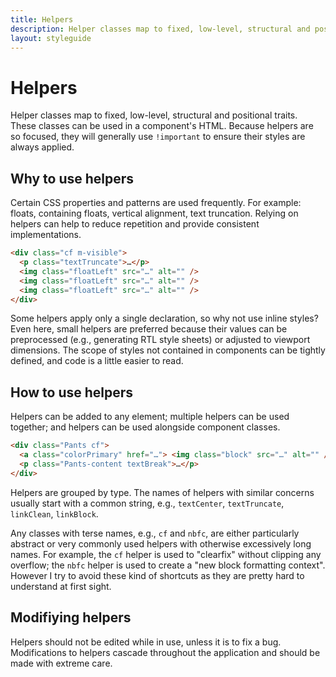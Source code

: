 ```yaml
---
title: Helpers
description: Helper classes map to fixed, low-level, structural and positional traits.
layout: styleguide
---
```


# Helpers

Helper classes map to fixed, low-level, structural and positional traits. These classes can be used in a component's HTML. Because helpers are so focused, they will generally use `!important` to ensure their styles are always applied.

## Why to use helpers

Certain CSS properties and patterns are used frequently. For example: floats, containing floats, vertical alignment, text truncation. Relying on helpers can help to reduce repetition and provide consistent implementations.

```html
<div class="cf m-visible">
  <p class="textTruncate">…</p>
  <img class="floatLeft" src="…" alt="" />
  <img class="floatLeft" src="…" alt="" />
  <img class="floatLeft" src="…" alt="" />
</div>
```

Some helpers apply only a single declaration, so why not use inline styles? Even here, small helpers are preferred because their values can be preprocessed (e.g., generating RTL style sheets) or adjusted to viewport dimensions. The scope of styles not contained in components can be tightly defined, and code is a little easier to read.

## How to use helpers

Helpers can be added to any element; multiple helpers can be used together;
and helpers can be used alongside component classes.

```html
<div class="Pants cf">
  <a class="colorPrimary" href="…"> <img class="block" src="…" alt="" /> </a>
  <p class="Pants-content textBreak">…</p>
</div>
```

Helpers are grouped by type. The names of helpers with similar concerns usually start with a common string, e.g., `textCenter`, `textTruncate`, `linkClean`, `linkBlock`.

Any classes with terse names, e.g., `cf` and `nbfc`, are either particularly abstract or very commonly used helpers with otherwise excessively long names. For example, the `cf` helper is used to "clearfix" without clipping any overflow; the `nbfc` helper is used to create a "new block formatting context". However I try to avoid these kind of shortcuts as they are pretty hard to understand at first sight.

## Modifiying helpers

Helpers should not be edited while in use, unless it is to fix a bug. Modifications to helpers cascade throughout the application and should be made with extreme care.
